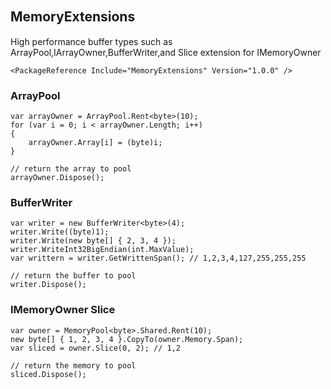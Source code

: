 ## MemoryExtensions 　
High performance buffer types such as ArrayPool,IArrayOwner<T>,BufferWriter<T>,and Slice extension for IMemoryOwner<T>
```
<PackageReference Include="MemoryExtensions" Version="1.0.0" />
```
### ArrayPool

```
var arrayOwner = ArrayPool.Rent<byte>(10);
for (var i = 0; i < arrayOwner.Length; i++)
{
    arrayOwner.Array[i] = (byte)i;
}

// return the array to pool
arrayOwner.Dispose();
```
 
### BufferWriter

```
var writer = new BufferWriter<byte>(4);
writer.Write((byte)1);
writer.Write(new byte[] { 2, 3, 4 });
writer.WriteInt32BigEndian(int.MaxValue);           
var writtern = writer.GetWrittenSpan(); // 1,2,3,4,127,255,255,255

// return the buffer to pool
writer.Dispose();
``` 
    
### IMemoryOwner Slice 
```
var owner = MemoryPool<byte>.Shared.Rent(10);
new byte[] { 1, 2, 3, 4 }.CopyTo(owner.Memory.Span);
var sliced = owner.Slice(0, 2); // 1,2

// return the memory to pool
sliced.Dispose();
```